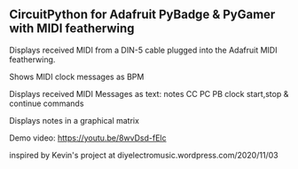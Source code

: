 ## CircuitPython for Adafruit PyBadge & PyGamer with MIDI featherwing

Displays received MIDI from a DIN-5 cable plugged into the Adafruit MIDI featherwing.

Shows MIDI clock messages as BPM

Displays received MIDI Messages as text: notes CC PC PB clock start,stop & continue commands

Displays notes in a graphical matrix

Demo video: https://youtu.be/8wvDsd-fElc

inspired by Kevin's project at diyelectromusic.wordpress.com/2020/11/03
